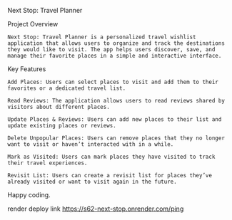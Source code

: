 Next Stop: Travel Planner 

Project Overview

    Next Stop: Travel Planner is a personalized travel wishlist application that allows users to organize and track the destinations they would like to visit. The app helps users discover, save, and manage their favorite places in a simple and interactive interface.

Key Features

    Add Places: Users can select places to visit and add them to their favorites or a dedicated travel list.

    Read Reviews: The application allows users to read reviews shared by visitors about different places.

    Update Places & Reviews: Users can add new places to their list and update existing places or reviews.

    Delete Unpopular Places: Users can remove places that they no longer want to visit or haven’t interacted with in a while.

    Mark as Visited: Users can mark places they have visited to track their travel experiences.

    Revisit List: Users can create a revisit list for places they’ve already visited or want to visit again in the future.

Happy coding.


render deploy link  https://s62-next-stop.onrender.com/ping
